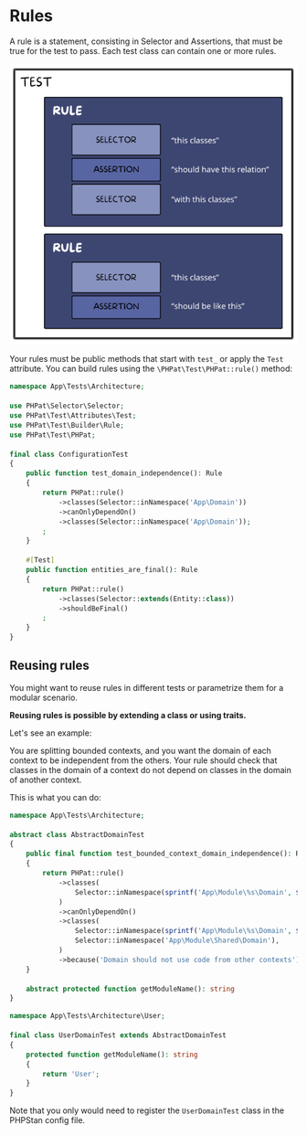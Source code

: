 # Rules

A rule is a statement, consisting in Selector and Assertions, that must be true for the test to pass. Each test class can contain one or more rules.

![image-layered](../assets/rules.png)

Your rules must be public methods that start with `test_` or apply the `Test` attribute. You can build rules using the `\PHPat\Test\PHPat::rule()` method:

```php
namespace App\Tests\Architecture;

use PHPat\Selector\Selector;
use PHPat\Test\Attributes\Test;
use PHPat\Test\Builder\Rule;
use PHPat\Test\PHPat;

final class ConfigurationTest
{
    public function test_domain_independence(): Rule
    {
        return PHPat::rule()
            ->classes(Selector::inNamespace('App\Domain'))
            ->canOnlyDependOn()
            ->classes(Selector::inNamespace('App\Domain'));
        ;
    }

    #[Test]
    public function entities_are_final(): Rule
    {
        return PHPat::rule()
            ->classes(Selector::extends(Entity::class))
            ->shouldBeFinal()
        ;
    }
}
```

## Reusing rules

You might want to reuse rules in different tests or parametrize them for a modular scenario.

**Reusing rules is possible by extending a class or using traits.**

Let's see an example:

You are splitting bounded contexts, and you want the domain of each context to be independent from the others.
Your rule should check that classes in the domain of a context do not depend on classes in the domain of another context.

This is what you can do:
```php
namespace App\Tests\Architecture;

abstract class AbstractDomainTest
{
    public final function test_bounded_context_domain_independence(): Rule
    {
        return PHPat::rule()
            ->classes(
                Selector::inNamespace(sprintf('App\Module\%s\Domain', $this->getModuleName()))
            )
            ->canOnlyDependOn()
            ->classes(
                Selector::inNamespace(sprintf('App\Module\%s\Domain', $this->getModuleName())),
                Selector::inNamespace('App\Module\Shared\Domain'),
            )
            ->because('Domain should not use code from other contexts');
    }

    abstract protected function getModuleName(): string
}
```
    
```php
namespace App\Tests\Architecture\User;

final class UserDomainTest extends AbstractDomainTest
{
    protected function getModuleName(): string
    {
        return 'User';
    }
}
```

Note that you only would need to register the `UserDomainTest` class in the PHPStan config file.